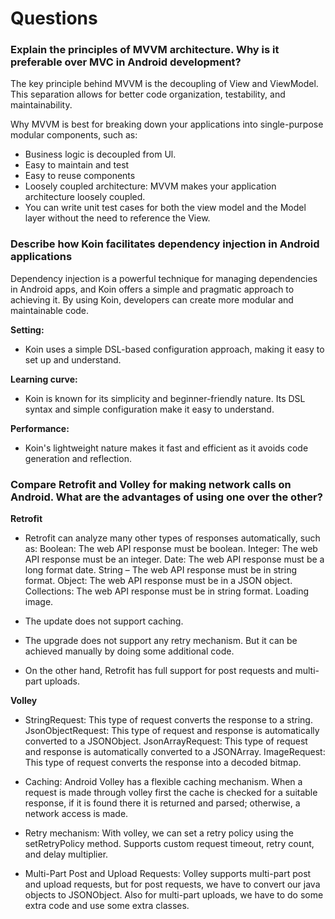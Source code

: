 # Questions

### Explain the principles of MVVM architecture. Why is it preferable over MVC in Android development?

The key principle behind MVVM is the decoupling of View and ViewModel.
This separation allows for better code organization, testability, and maintainability.

Why MVVM is best for breaking down your applications into single-purpose modular components, such as:
- Business logic is decoupled from Ul.
- Easy to maintain and test
- Easy to reuse components
- Loosely coupled architecture: MVVM makes your application architecture loosely coupled.
- You can write unit test cases for both the view model and the Model layer without the need to reference the View.


### Describe how Koin facilitates dependency injection in Android applications

Dependency injection is a powerful technique for managing dependencies in Android apps, and Koin offers a simple and pragmatic approach to achieving it.
By using Koin, developers can create more modular and maintainable code.

**Setting:**
- Koin uses a simple DSL-based configuration approach, making it easy to set up and understand.

**Learning curve:**
- Koin is known for its simplicity and beginner-friendly nature. Its DSL syntax and simple configuration make it easy to understand.

**Performance:**
- Koin's lightweight nature makes it fast and efficient as it avoids code generation and reflection.


### Compare Retrofit and Volley for making network calls on Android. What are the advantages of using one over the other?

**Retrofit**

- Retrofit can analyze many other types of responses automatically, such as:
  Boolean: The web API response must be boolean.
  Integer: The web API response must be an integer.
  Date: The web API response must be a long format date.
  String – The web API response must be in string format.
  Object: The web API response must be in a JSON object.
  Collections: The web API response must be in string format.
  Loading image.

- The update does not support caching.

- The upgrade does not support any retry mechanism. But it can be achieved manually by doing some additional code.

- On the other hand, Retrofit has full support for post requests and multi-part uploads.


**Volley**

- StringRequest: This type of request converts the response to a string.
  JsonObjectRequest: This type of request and response is automatically converted to a JSONObject.
  JsonArrayRequest: This type of request and response is automatically converted to a JSONArray.
  ImageRequest: This type of request converts the response into a decoded bitmap.

- Caching: Android Volley has a flexible caching mechanism.
  When a request is made through volley first the cache is checked for a suitable response, if it is found there it is returned and parsed; otherwise, a network access is made.

- Retry mechanism: With volley, we can set a retry policy using the setRetryPolicy method. Supports custom request timeout, retry count, and delay multiplier.

- Multi-Part Post and Upload Requests: Volley supports multi-part post and upload requests, but for post requests, we have to convert our java objects to JSONObject. Also for multi-part uploads, we have to do some extra code and use some extra classes.